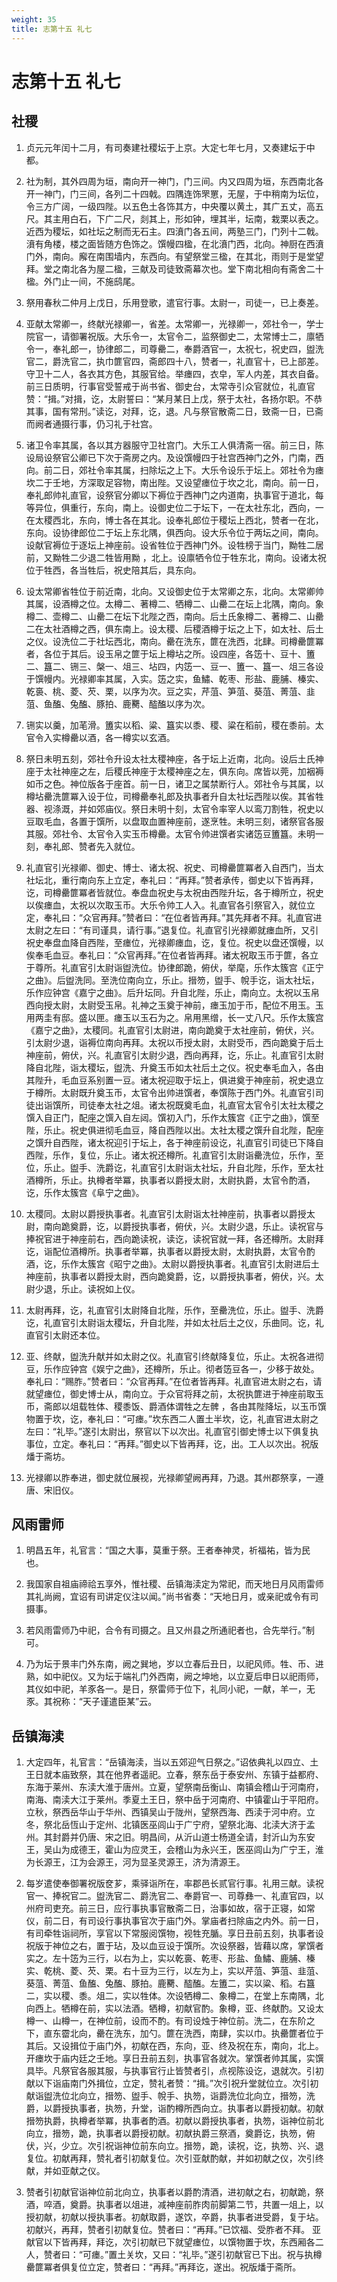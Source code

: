 ```yaml
---
weight: 35
title: 志第十五 礼七
---
```


# 志第十五 礼七

## 社稷

1. <span id="志第十五_礼七-社稷-1"></span>
贞元元年闰十二月，有司奏建社稷坛于上京。大定七年七月，又奏建坛于中都。

2. <span id="志第十五_礼七-社稷-2"></span>
社为制，其外四周为垣，南向开一神门，门三间。内又四周为垣，东西南北各开一神门，门三间，各列二十四戟。四隅连饰罘罳，无屋，于中稍南为坛位，令三方广阔，一级四陛。以五色土各饰其方，中央覆以黄土，其广五丈，高五尺。其主用白石，下广二尺，剡其上，形如钟，埋其半，坛南，栽栗以表之。近西为稷坛，如社坛之制而无石主。四濆门各五间，两塾三门，门列十二戟。濆有角楼，楼之面皆随方色饰之。馔幔四楹，在北濆门西，北向。神厨在西濆门外，南向。廨在南围墙内，东西向。有望祭堂三楹，在其北，雨则于是堂望拜。堂之南北各为屋二楹，三献及司徒致斋幕次也。堂下南北相向有斋舍二十楹。外门止一间，不施鸱尾。

3. <span id="志第十五_礼七-社稷-3"></span>
祭用春秋二仲月上戊日，乐用登歌，遣官行事。太尉一，司徒一，已上奏差。

4. <span id="志第十五_礼七-社稷-4"></span>
亚献太常卿一，终献光禄卿一，省差。太常卿一，光禄卿一，郊社令一，学士院官一，请御署祝版。大乐令一，太官令二，监祭御史二，太常博士二，廪牺令一，奉礼郎一，协律郎二，司尊罍二，奉爵酒官一，太祝七，祝史四，盥洗官二，爵洗官二，执巾篚官四，斋郎四十八，赞者一，礼直官十，已上部差。守卫十二人，各衣其方色，其服官给。举瘗四，衣皁，军人内差，其衣自备。前三日质明，行事官受誓戒于尚书省、御史台，太常寺引众官就位，礼直官赞：“揖。”对揖，讫，太尉誓曰：“某月某日上戊，祭于太社，各扬尔职。不恭其事，国有常刑。”读讫，对拜，讫，退。凡与祭官散斋二日，致斋一日，已斋而阙者通摄行事，仍习礼于社宫。

5. <span id="志第十五_礼七-社稷-5"></span>
诸卫令率其属，各以其方器服守卫社宫门。大乐工人俱清斋一宿。前三日，陈设局设祭官公卿已下次于斋房之内。及设馔幔四于社宫西神门之外，门南，西向。前二日，郊社令率其属，扫除坛之上下。大乐令设乐于坛上。郊社令为瘗坎二于壬地，方深取足容物，南出陛。又设望瘗位于坎之北，南向。前一日，奉礼郎帅礼直官，设祭官分卿以下褥位于西神门之内道南，执事官于道北，每等异位，俱重行，东向，南上。设御史位二于坛下，一在太社东北，西向，一在太稷西北，东向，博士各在其北。设奉礼郎位于稷坛上西北，赞者一在北，东向。设协律郎位二于坛上东北隅，俱西向。设大乐令位于两坛之间，南向。设献官褥位于逐坛上神座前。设省牲位于西神门外。设牲榜于当门，黝牲二居前，又黝牲二少退二牲皆用黝 ，北上。设廪牺令位于牲东北，南向。设诸太祝位于牲西，各当牲后，祝史陪其后，具东向。

6. <span id="志第十五_礼七-社稷-6"></span>
设太常卿省牲位于前近南，北向。又设御史位于太常卿之东，北向。太常卿帅其属，设酒樽之位。太樽二、著樽二、牺樽二、山罍二在坛上北隅，南向。象樽二、壶樽二、山罍二在坛下北陛之西，南向。后土氏象樽二、著樽二、山罍二在太社酒樽之西，俱东南上。设太稷、后稷酒樽于坛之上下，如太社、后土之仪。设洗位二于社坛西北，南向。罍在洗东，篚在洗西，北肆。司樽罍篚冪者，各位于其后。设玉帛之篚于坛上樽坫之所。设四座，各笾十、豆十、簠二、簋二、铏三、槃一、俎三、坫四，内笾一、豆一、簠一、簋一、俎三各设于馔幔内。光禄卿率其属，入实。笾之实，鱼鱐、乾枣、形盐、鹿脯、榛实、乾裛、桃、菱、芡、栗，以序为次。豆之实，芹菹、笋菹、葵菹、菁菹、韭菹、鱼醢、兔醢、豚拍、鹿臡、醓醢以序为次。

7. <span id="志第十五_礼七-社稷-7"></span>
铏实以羹，加芼滑。簠实以稻、粱、簋实以黍、稷、粱在稻前，稷在黍前。太官令入实樽罍以酒，各一樽实以玄酒。

8. <span id="志第十五_礼七-社稷-8"></span>
祭日未明五刻，郊社令升设太社太稷神座，各于坛上近南，北向。设后土氏神座于太社神座之左，后稷氏神座于太稷神座之左，俱东向。席皆以莞，加裀褥如币之色。神位版各于座首。前一日，诸卫之属禁断行人。郊社令与其属，以樽坫罍洗篚冪入设于位，司樽罍奉礼郎及执事者升自太社坛西陛以俟。其省牲器、视涤溉，并如郊庙仪。祭日未明十刻，太官令率宰人以鸾刀割牲，祝史以豆取毛血，各置于馔所，以盘取血置神座前，遂烹牲。未明三刻，诸祭官各服其服。郊社令、太官令入实玉币樽罍。太官令帅进馔者实诸笾豆簠簋。未明一刻，奉礼郎、赞者先入就位。

9. <span id="志第十五_礼七-社稷-9"></span>
礼直官引光禄卿、御史、博士、诸太祝、祝史、司樽罍篚冪者入自西门，当太社坛北，重行南向东上立定，奉礼曰：“再拜。”赞者承传，御史以下皆再拜，讫，司樽罍篚冪者皆就位。奉盘血祝史与太祝由西陛升坛，各于樽所立，祝史以俟瘗血，太祝以次取玉币。大乐令帅工人入。礼直官各引祭官入，就位立定，奉礼曰：“众官再拜。”赞者曰：“在位者皆再拜。”其先拜者不拜。礼直官进太尉之左曰：“有司谨具，请行事。”退复位。礼直官引光禄卿就瘗血所，又引祝史奉盘血降自西陛，至瘗位，光禄卿瘗血，讫，复位。祝史以盘还馔幔，以俟奉毛血豆。奉礼曰：“众官再拜。”在位者皆再拜。诸太祝取玉币于篚，各立于尊所。礼直官引太尉诣盥洗位。协律郎跪，俯伏，举麾，乐作太簇宫《正宁之曲》。后盥洗同。至洗位南向立，乐止。搢笏，盥手、帨手讫，诣太社坛，乐作应钟宫《嘉宁之曲》。后升坛同。升自北陛，乐止，南向立。太祝以玉帛西向授太尉，太尉受玉帛。礼神之玉奠于神前，瘗玉加于币，配位不用玉。玉用两圭有邸。盛以匣。瘗玉以玉石为之。帛用黑缯，长一丈八尺。乐作太簇宫《嘉宁之曲》，太稷同。礼直官引太尉进，南向跪奠于太社座前，俯伏，兴。引太尉少退，诣褥位南向再拜。太祝以币授太尉，太尉受币，西向跪奠于后土神座前，俯伏，兴。礼直官引太尉少退，西向再拜，讫，乐止。礼直官引太尉降自北陛，诣太稷坛，盥洗、升奠玉币如太社后土之仪。祝史奉毛血入，各由其陛升，毛血豆系别置一豆。诸太祝迎取于坛上，俱进奠于神座前，祝史退立于樽所。太尉既升奠玉币，太官令出帅进馔者，奉馔陈于西门外。礼直官引司徒出诣馔所，司徒奉太社之俎。诸太祝既奠毛血，礼直官太官令引太社太稷之馔入自正门，配座之馔入自左闼。馔初入门，乐作太簇宫《正宁之曲》，馔至陛，乐止。祝史俱进彻毛血豆，降自西陛以出。太社太稷之馔升自北陛，配座之馔升自西陛，诸太祝迎引于坛上，各于神座前设讫，礼直官引司徒已下降自西陛，乐作，复位，乐止。诸太祝还樽所。礼直官引太尉诣罍洗位，乐作，至位，乐止。盥手、洗爵讫，礼直官引太尉诣太社坛，升自北陛，乐作，至太社酒樽所，乐止。执樽者举冪，执事者以爵授太尉，太尉执爵，太官令酌酒，讫，乐作太簇宫《阜宁之曲》。

10. <span id="志第十五_礼七-社稷-10"></span>
太稷同。太尉以爵授执事者。礼直官引太尉诣太社神座前，执事者以爵授太尉，南向跪奠爵，讫，以爵授执事者，俯伏，兴。太尉少退，乐止。读祝官与捧祝官进于神座前右，西向跪读祝，读讫，读祝官就一拜，各还樽所。太尉拜讫，诣配位酒樽所。执事者举冪，执事者以爵授太尉，太尉执爵，太官令酌酒，讫，乐作太簇宫《昭宁之曲》。太尉以爵授执事者。礼直官引太尉进后土神座前，执事者以爵授太尉，西向跪奠爵，讫，以爵授执事者，俯伏，兴。太尉少退，乐止。读祝如上仪。

11. <span id="志第十五_礼七-社稷-11"></span>
太尉再拜，讫，礼直官引太尉降自北陛，乐作，至罍洗位，乐止。盥手、洗爵讫，礼直官引太尉诣太稷坛，升自北陛，并如太社后土之仪，乐曲同。讫，礼直官引太尉还本位。

12. <span id="志第十五_礼七-社稷-12"></span>
亚、终献，盥洗升献并如太尉之仪。礼直官引终献降复位，乐止。太祝各进彻豆，乐作应钟宫《娱宁之曲》，还樽所，乐止。彻者笾豆各一，少移于故处。奉礼曰：“赐胙。”赞者曰：“众官再拜。”在位者皆再拜。礼直官进太尉之右，请就望瘗位，御史博士从，南向立。于众官将拜之前，太祝执篚进于神座前取玉币，斋郎以俎载牲体、稷黍饭、爵酒体谓牲之左髀 ，各由其陛降坛，以玉币馔物置于坎，讫，奉礼曰：“可瘗。”坎东西二人置土半坎，讫，礼直官进太尉之左曰：“礼毕。”遂引太尉出，祭官以下以次出。礼直官引御史博士以下俱复执事位，立定。奉礼曰：“再拜。”御史以下皆再拜，讫，出。工人以次出。祝版燔于斋坊。

13. <span id="志第十五_礼七-社稷-13"></span>
光禄卿以胙奉进，御史就位展视，光禄卿望阙再拜，乃退。其州郡祭享，一遵唐、宋旧仪。

## 风雨雷师

1. <span id="志第十五_礼七-风雨雷师-1"></span>
明昌五年，礼官言：“国之大事，莫重于祭。王者奉神灵，祈福祐，皆为民也。

2. <span id="志第十五_礼七-风雨雷师-2"></span>
我国家自祖庙禘祫五享外，惟社稷、岳镇海渎定为常祀，而天地日月风雨雷师其礼尚阙，宜诏有司讲定仪注以闻。”尚书省奏：“天地日月，或亲祀或令有司摄事。

3. <span id="志第十五_礼七-风雨雷师-3"></span>
若风雨雷师乃中祀，合令有司摄之。且又州县之所通祀者也，合先举行。”制可。

4. <span id="志第十五_礼七-风雨雷师-4"></span>
乃为坛于景丰门外东南，阙之巽地，岁以立春后丑日，以祀风师。牲、币、进熟，如中祀仪。又为坛于端礼门外西南，阙之坤地，以立夏后申日以祀雨师，其仪如中祀，羊豕各一。是日，祭雷师于位下，礼同小祀，一献，羊一，无豕。其祝称：“天子谨遣臣某”云。

## 岳镇海渎

1. <span id="志第十五_礼七-岳镇海渎-1"></span>
大定四年，礼官言：“岳镇海渎，当以五郊迎气日祭之。”诏依典礼以四立、土王日就本庙致祭，其在他界者遥祀。立春，祭东岳于泰安州、东镇于益都府、东海于莱州、东渎大淮于唐州。立夏，望祭南岳衡山、南镇会稽山于河南府，南海、南渎大江于莱州。季夏土王日，祭中岳于河南府、中镇霍山于平阳府。立秋，祭西岳华山于华州、西镇吴山于陇州，望祭西海、西渎于河中府。立冬，祭北岳恆山于定州、北镇医巫闾山于广宁府，望祭北海、北渎大济于孟州。其封爵并仍唐、宋之旧。明昌间，从沂山道士杨道全请，封沂山为东安王，吴山为成德王，霍山为应灵王，会稽山为永兴王，医巫闾山为广宁王，淮为长源王，江为会源王，河为显圣灵源王，济为清源王。

2. <span id="志第十五_礼七-岳镇海渎-2"></span>
每岁遣使奉御署祝版奁芗，乘驿诣所在，率郡邑长贰官行事。礼用三献。读祝官一、捧祝官二。盥洗官二、爵洗官二、奉爵官一、司尊彝一、礼直官四，以州府司吏充。前三日，应行事执事官散斋二日，治事如故，宿于正寝，如常仪，前二日，有司设行事执事官次于庙门外。掌庙者扫除庙之内外。前一日，有司牵牲诣祠所，享官以下常服阅馔物，视牲充腯。享日丑前五刻，执事者设祝版于神位之右，置于玷，及以血豆设于馔所。次设祭器，皆藉以席，掌馔者实之。左十笾为三行，以右为上，实以乾裛、乾枣、形盐、鱼鱐、鹿脯、榛实、乾桃、菱、芡、栗。右十豆为三行，以左为上，实以芹菹、笋菹、韭菹、葵菹、菁菹、鱼醢、兔醢、豚拍。鹿臡、醓醢。左簠二，实以粱、稻。右簋二，实以稷、黍。俎二，实以牲体。次设牺樽二、象樽二，在堂上东南隅，北向西上。牺樽在前，实以法酒。牺樽，初献官酌。象樽，亚、终献酌。又设太樽一、山樽一，在神位前，设而不酌。有司设烛于神位前。洗二，在东阶之下，直东霤北向，罍在洗东，加勺。篚在洗西，南肆，实以巾。执罍篚者位于其后。又设揖位于庙门外，初献在西，东向，亚、终及祝在东，南向，北上。开瘗坎于庙内廷之壬地。享日丑前五刻，执事官各就次。掌馔者帅其属，实馔具毕。凡祭官各服其服，与执事官行止皆赞者引，点视陈设讫，退就次。引初献以下诣庙南门外揖位，立定，赞礼者赞：“揖。”次引祝升堂就位立。次引初献诣盥洗位北向立，搢笏、盥手、帨手、执笏，诣爵洗位北向立，搢笏，洗爵，以爵授执事者，执笏，升堂，诣酌樽所西向立。执事者以爵授初献。初献搢笏执爵，执樽者举冪，执事者酌酒。初献以爵授执事者，执笏，诣神位前北向立，搢笏，跪，执事者以爵授初献。初献执爵三祭酒，奠爵讫，执笏，俯伏，兴，少立。次引祝诣神位前东向立。搢笏，跪，读祝，讫，执笏、兴、退复位。初献再拜，赞礼者引初献复位。次引亚献酌献，并如初献之仪，次引终献，并如亚献之仪。

3. <span id="志第十五_礼七-岳镇海渎-3"></span>
赞者引初献官诣神位前北向立，执事者以爵酌清酒，进初献之右，初献跪，祭酒，啐酒，奠爵。执事者以俎进，减神座前胙肉前脚第二节，共置一俎上，以授初献，初献以授执事者。初献取爵，遂饮，卒爵，执事者进受爵，复于坫。初献兴，再拜，赞者引初献复位。赞者曰：“再拜。”已饮福、受胙者不拜。 亚献官以下皆再拜，拜讫，次引初献已下就望瘗位，以馔物置于坎，东西厢各二人，赞者曰：“可瘗。”置土关坎，又曰：“礼毕。”遂引初献官已下出。祝与执樽罍篚冪者俱复位立定，赞者曰：“再拜。”再拜讫，遂出。祝版燔于斋所。
